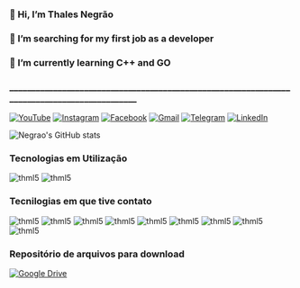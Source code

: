 ### 👋 Hi,  I’m Thales Negrão
### 👀 I’m searching for my first job as a developer
### 🌱 I’m currently learning C++ and GO
### _____________________________________________________________________________________________



[![YouTube](https://img.shields.io/badge/YouTube-%23FF0000.svg?style=for-the-badge&logo=YouTube&logoColor=white)](https://www.youtube.com/channel/UCSx2HTfQ7_jpEDWXFBA-eeQ)
[![Instagram](https://img.shields.io/badge/Instagram-%23E4405F.svg?style=for-the-badge&logo=Instagram&logoColor=white)](https://www.instagram.com/thalesnegrao/?hl=pt-br)
[![Facebook](https://img.shields.io/badge/Facebook-%231877F2.svg?style=for-the-badge&logo=Facebook&logoColor=white)](nolink)
[![Gmail](https://img.shields.io/badge/Gmail-D14836?style=for-the-badge&logo=gmail&logoColor=white)](mailto:thalesbjp@gmail.com?subject=Github&body=Ol%C3%A1%2C%20)
[![Telegram](https://img.shields.io/badge/Telegram-2CA5E0?style=for-the-badge&logo=telegram&logoColor=white)](@grupo)
[![LinkedIn](https://img.shields.io/badge/linkedin-%230077B5.svg?style=for-the-badge&logo=linkedin&logoColor=white)](https://www.linkedin.com/in/thalesnegrao/)


![Negrao's GitHub stats](https://github-readme-stats.vercel.app/api?username=thalesbjp&show_icons=true&theme=algolia)

### Tecnologias em Utilização

<div style=display"display: inline_block">
<img alingn="center" alt="thml5" src="https://img.shields.io/badge/c-%2300599C.svg?style=for-the-badge&logo=c&logoColor=white">
<img alingn="center" alt="thml5" src="https://img.shields.io/badge/c++-%2300599C.svg?style=for-the-badge&logo=c%2B%2B&logoColor=white">

</div>

### Tecnilogias em que tive contato

<div style=display"display: inline_block">
<img alingn="center" alt="thml5" src="https://img.shields.io/badge/chatGPT-74aa9c?style=for-the-badge&logo=openai&logoColor=white">
<img alingn="center" alt="thml5" src="https://img.shields.io/badge/Notepad++-90E59A.svg?style=for-the-badge&logo=notepad%2b%2b&logoColor=black">

<img alingn="center" alt="thml5" src="https://img.shields.io/badge/mysql-4479A1.svg?style=for-the-badge&logo=mysql&logoColor=white">
<img alingn="center" alt="thml5" src="https://img.shields.io/badge/postgres-%23316192.svg?style=for-the-badge&logo=postgresql&logoColor=white">


<img alingn="center" alt="thml5" src="https://img.shields.io/badge/c++-%2300599C.svg?style=for-the-badge&logo=c%2B%2B&logoColor=white">
<img alingn="center" alt="thml5" src="https://img.shields.io/badge/c++-%2300599C.svg?style=for-the-badge&logo=c%2B%2B&logoColor=white">
<img alingn="center" alt="thml5" src="https://img.shields.io/badge/javascript-%23323330.svg?style=for-the-badge&logo=javascript&logoColor=%23F7DF1E">
<img alingn="center" alt="thml5" src="https://img.shields.io/badge/python-3670A0?style=for-the-badge&logo=python&logoColor=ffdd54">
<img alingn="center" alt="thml5" src="https://img.shields.io/badge/swift-F54A2A?style=for-the-badge&logo=swift&logoColor=white">




</div>

### Repositório de arquivos para download

[![Google Drive](https://img.shields.io/badge/Google%20Drive-4285F4?style=for-the-badge&logo=googledrive&logoColor=white)](https://drive.google.com/drive/folders/1YrYzmtBECvE0vC-M9JgG0KsQ_J0FqC_T?usp=sharing)

